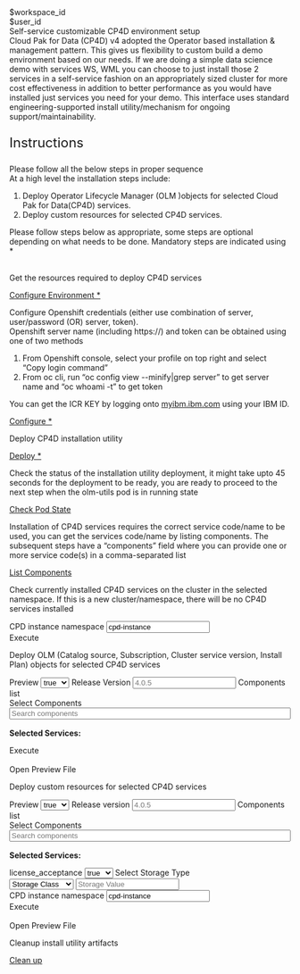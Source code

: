 <html>

<head>
  <meta name="viewport" content="width=device-width, initial-scale=1" />
  <script src="olm-utils.js">
  </script>
  <link rel="stylesheet" href="olm-utils.css">
  <style>
    .header {
      background-image: url("https://raw.githubusercontent.com/IBM/Developer-Playground/master/didact/images/video_insights.jpeg");
    }
  </style>

</head>

<body>
  <div style="margin-top:2rem"></div>
  <div id="workspaceID" class="hidden-state">$workspace_id</div>
  <div id="userID" class="hidden-state">$user_id</div>
  <div class="header">
    <div class="left-content">
      <div class="apptitle">Self-service customizable CP4D environment setup</div>
      <div class="subheading">Cloud Pak for Data (CP4D) v4 adopted the Operator based installation & management pattern.
        This gives us flexibility to custom build a demo environment based on our needs. If we are doing a simple data
        science demo with services WS, WML you can choose to just install those 2 services in a self-service fashion on
        an appropriately sized cluster for more cost effectiveness in addition to better performance as you would have
        installed just services you need for your demo. This interface uses standard engineering-supported install
        utility/mechanism for ongoing support/maintainability.</div>
    </div>
  </div>
  <div class="section">
    <p style="font-size: 24px">Instructions</p>
    Please follow all the below steps in proper sequence<br>
    At a high level the installation steps include:
    <ol>
      <li>Deploy Operator Lifecycle Manager (OLM )objects for selected Cloud Pak for Data(CP4D) services.</li>
      <li>Deploy custom resources for selected CP4D services.</li>
    </ol>
    Please follow steps below as appropriate, some steps are optional depending on what needs to be done. Mandatory
    steps are indicated using *<br><br>
  </div>
  <div class="timeline-container">
    <!--<div class="timeline">
      <div class="content">
        <p>Open the sandbox terminal.</p>
      </div>
      <a class="button is-dark is-medium" title="Open Terminal"
        href="didact://?commandId=terminal-for-sandbox-container:new">Open Terminal *</a>
      <span class="dot"></span>
    </div>-->
    <div class="timeline">
      <div class="content">
        <p>Get the resources required to deploy CP4D services</p>
      </div>
      <a class="button is-dark is-medium" title="Open Terminal"
        href="didact://?commandId=extension.compositeCommand&&text=terminal-for-sandbox-container:new%7Cvscode.didact.sendNamedTerminalAString%2Csandbox%20terminal%2Cgit clone https://github.com/IBM/Developer-Playground -b techzone --single-branch techzone;cd%20${CHE_PROJECTS_ROOT}/techzone/olm-utils">Configure Environment *</a>
      <span class="dot"></span>
    </div>
    <div class="timeline">
      <div class="content">
        <p>Configure Openshift credentials (either use combination of server, user/password (OR) server, token).<br>
          Openshift server name (including https://) and token can be obtained using one of two methods
        <ol>
          <li>From Openshift console, select your profile on top right and select “Copy login command”</li>
          <li>From oc cli, run “oc config view --minify|grep server” to get server name and “oc whoami -t” to get token
          </li>
        </ol>
        You can get the ICR KEY by logging onto <a href="https://myibm.ibm.com">myibm.ibm.com</a> using your IBM ID.
        </p>
      </div>
      <a class="button is-dark is-medium" title="open env file"
        href="didact://?commandId=vscode.open&projectFilePath=/projects/techzone/olm-utils/env.sh">Configure *
      </a>
      <span class="dot"></span>
    </div>
    <div class="timeline">
      <div class="content">
        <p>Deploy CP4D installation utility </p>
      </div>
      <a class="button is-dark is-medium" title="open env file"
        href="didact://?commandId=vscode.didact.sendNamedTerminalAString&&text=sandbox terminal$$source env.sh">Deploy
        *
      </a>
      <span class="dot"></span>
    </div>
    <div class="timeline">
      <div class="content">
        <p>Check the status of the installation utility deployment, it might take upto 45 seconds for the deployment to
          be ready, you are ready to proceed to the next step when the olm-utils pod is in running state </p>
      </div>
      <a class="button is-dark is-medium" title="Check Pod State"
        href="didact://?commandId=vscode.didact.sendNamedTerminalAString&&text=sandbox terminal$$get_pods">Check Pod
        State
      </a>
      <span class="dot"></span>
    </div>
    <!-- <div class="timeline">
      <div class="content">
        <p>Run Utils Login to OC</p>
        <a class="button is-dark is-medium" title="Check Pod State"
          href="didact://?commandId=vscode.didact.sendNamedTerminalAString&&text=sandbox terminal$$oclogin_auto">oclogin
        </a>
      </div>
    </div> -->
    <div class="timeline">
      <div class="content">
        <p>Installation of CP4D services requires the correct service code/name to be used, you can get the services
          code/name by listing components. The subsequent steps have a “components” field where you can provide one or
          more service code(s) in a comma-separated list </p>
      </div>
      <a class="button is-dark is-medium" title="Check Pod State"
        href="didact://?commandId=vscode.didact.sendNamedTerminalAString&&text=sandbox terminal$$run_utils list-components --release=4.0.5">List
        Components
      </a>
      <span class="dot"></span>
    </div>
    <div class="timeline">
      <div class="content">
        <p>Check currently installed CP4D services on the cluster in the selected namespace. If this is a new
          cluster/namespace, there will be no CP4D services installed</p>
        <label>CPD instance namespace</label>
        <input type="text" id="cpd_instance_value" value="cpd-instance">
      </div>
      <a class="button is-dark is-medium" title="Execute" id="existing_service">Execute
      </a>
      <span class="dot"></span>
    </div>
    <div class="timeline">
      <div class="content">
        <p>Deploy OLM (Catalog source, Subscription, Cluster service version, Install Plan) objects for selected CP4D
          services</p>
        <div class="env-config">
          <label>Preview</label>
          <select id="olm_preview_value">
            <option value="true">true</option>
            <option value="false">false</option>
          </select>
          <label>Release Version</label>
          <input type="text" id="olm_release_version" placeholder="4.0.5">
          <label>Components list</label>
          <div id="olm-service-list" class="dropdown-check-list" tabindex="100">
            <span class="anchor">Select Components</span>
            <div class="items">
              <input id="olm-services-search" type="search" placeholder="Search components" style="width: 100%" />
              <ul id="olm-git-services">
              </ul>
            </div>
          </div>
        </div>
        <p style="margin-top:1rem"><b>Selected Services: </b><span id="olm-selected-services"></span></p>
        <!--<input type="text" id="olm_component_list" placeholder="cpfs,cpd_platform"><br><br>-->
      </div>
      <a class="button is-dark is-medium" title="Execute" id="install_olm">Execute
      </a>
      <br />
      <br />
      <a class="button is-dark is-medium" title="open the preview file" id="get_preview">Open Preview File
      </a>
      <span class="dot"></span>
    </div>
    <div class="timeline">
      <div class="content">
        <p>Deploy custom resources for selected CP4D services</p>
        <div class="env-config">
          <label>Preview</label>
          <select id="cr_preview_value">
            <option value="true">true</option>
            <option value="false">false</option>
          </select>
          <label>Release version</label>
          <input type="text" id="cr_release_version" placeholder="4.0.5">
          <label>Components list
            &nbsp;&nbsp;&nbsp;&nbsp;&nbsp;&nbsp;&nbsp;&nbsp;&nbsp;&nbsp;&nbsp;&nbsp;&nbsp;&nbsp;&nbsp;&nbsp;</label>
          <div id="cr-service-list" class="dropdown-check-list" tabindex="100">
            <span class="anchor">Select Components</span>
            <div class="items">
              <input id="cr-services-search" type="search" placeholder="Search components" style="width: 100%" />
              <ul id="cr-git-services">
              </ul>
            </div>
          </div>
        </div>
        <p style="margin-top:1rem"><b>Selected Services: </b><span id="cr-selected-services"></span></p>
        <p></p>
        <!--<input type="text" id="cr_component_list" placeholder="cpfs,cpd_platform">-->
        <div class="env-config">
          <label>license_acceptance</label>
          <select id="cr_license_acceptance">
            <option value="true">true</option>
            <option value="false">false</option>
          </select>
          <label>Select Storage Type</label>
          <div>
            <select id="cr_storage_class">
              <option value="storage_class">Storage Class</option>
              <option value="storage_vendor">Storage Vendor</option>
            </select>
            <input type="text" id="cr_storage_value" placeholder="Storage Value">
          </div>
          <label>CPD instance namespace</label>
          <input type="text" id="cr_cpd_instance" value="cpd-instance">
        </div>
      </div>
      <a class="button is-dark is-medium" title="Execute" id="install_cr">Execute
      </a>
      <br />
      <br />
      <a class="button is-dark is-medium" title="open the preview file" id="get_preview_2">Open Preview File
      </a>
      <span class="dot"></span>
    </div>
    <div class="timeline">
      <div class="content">
        <p>Cleanup install utility artifacts</p>
      </div>
      <a class="button is-dark is-medium" title="Check Pod State"
        href="didact://?commandId=vscode.didact.sendNamedTerminalAString&&text=sandbox terminal$$sh delete.sh">Clean
        up
      </a>
      <span class="dot"></span>
    </div>
  </div>
  <a id="command_exec" ,href=""></a>
</body>

</html>
